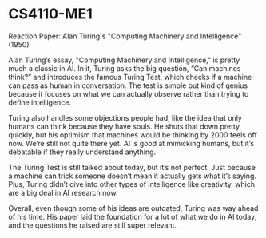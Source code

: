 # CS4110-ME1

Reaction Paper: Alan Turing's "Computing Machinery and Intelligence" (1950)

Alan Turing’s essay, "Computing Machinery and Intelligence," is pretty much a classic in AI. In it, Turing asks the big question, “Can machines think?” and introduces the famous Turing Test, which checks if a machine can pass as human in conversation. The test is simple but kind of genius because it focuses on what we can actually observe rather than trying to define intelligence.

Turing also handles some objections people had, like the idea that only humans can think because they have souls. He shuts that down pretty quickly, but his optimism that machines would be thinking by 2000 feels off now. We’re still not quite there yet. AI is good at mimicking humans, but it’s debatable if they really understand anything.

The Turing Test is still talked about today, but it’s not perfect. Just because a machine can trick someone doesn’t mean it actually gets what it’s saying. Plus, Turing didn’t dive into other types of intelligence like creativity, which are a big deal in AI research now.

Overall, even though some of his ideas are outdated, Turing was way ahead of his time. His paper laid the foundation for a lot of what we do in AI today, and the questions he raised are still super relevant.
